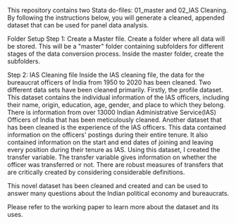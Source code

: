 This repository contains two Stata do-files: 01_master and 02_IAS Cleaning. By following the instructions below, you will generate a cleaned, appended dataset that can be used for panel data analysis.

Folder Setup Step 1: Create a Master file. Create a folder where all data will be stored. This will be a "master" folder containing subfolders for different stages of the data conversion process. Inside the master folder, create the subfolders.

Step 2: IAS Cleaning file
Inside the IAS cleaning file, the data for the bureaucrat officers of India from 1950 to 2020 has been cleaned. Two different data sets have been cleaned primarily. Firstly, the profile dataset. This dataset contains the individual information of the IAS officers, including their name, origin, education, age, gender, and place to which they belong. There is information from over 13000 Indian Administrative Service(IAS) Officers of India that has been meticulously cleaned. Another dataset that has been cleaned is the experience of the IAS officers. This data contained information on the officers' postings during their entire tenure. It also contained information on the start and end dates of joining and leaving every position during their tenure as IAS. Using this dataset, I created the transfer variable. The transfer variable gives information on whether the officer was transferred or not. There are robust measures of transfers that are critically created by considering considerable definitions.

This novel dataset has been cleaned and created and can be used to answer many questions about the Indian political economy and bureaucrats.

Please refer to the working paper to learn more about the dataset and its uses.
